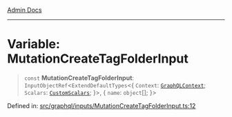 [Admin Docs](/)

***

# Variable: MutationCreateTagFolderInput

> `const` **MutationCreateTagFolderInput**: `InputObjectRef`\<`ExtendDefaultTypes`\<\{ `Context`: [`GraphQLContext`](../../../context/type-aliases/GraphQLContext.md); `Scalars`: [`CustomScalars`](../../../scalars/type-aliases/CustomScalars.md); \}\>, \{ `name`: `object`[]; \}\>

Defined in: [src/graphql/inputs/MutationCreateTagFolderInput.ts:12](https://github.com/NishantSinghhhhh/talawa-api/blob/92ff044a4e2bbc8719de2b33b4f8d7d0a9aa0174/src/graphql/inputs/MutationCreateTagFolderInput.ts#L12)
